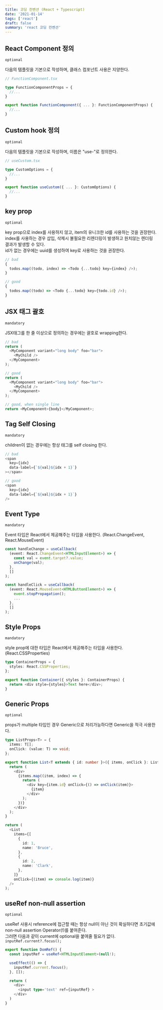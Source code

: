 ```yaml
---
title: 코딩 컨벤션 (React + Typescript)
date: '2021-01-14'
tags: ['react']
draft: false
summary: 'react 코딩 컨벤션'
---
```


## React Component 정의

`optional`

다음의 템플릿을 기본으로 작성하며, 클래스 컴포넌트 사용은 지양한다.

```ts
// FunctionComponent.tsx

type FunctionComponentProps = {
  //...
}

export function FunctionComponent({ ... }: FunctionComponentProps) {
  //...
}
```

## Custom hook 정의

`optional`

다음의 템플릿을 기본으로 작성하며, 이름은 "use-"로 정의한다.

```ts
// useCustom.tsx

type CustomOptions = {
  //...
}

export function useCustom({ ... }: CustomOptions) {
  //...
}
```

## key prop

`optional`

key prop으로 index를 사용하지 않고, item의 유니크한 id를 사용하는 것을 권장한다. <br />
index를 사용하는 경우 삽입, 삭제시 불필요한 리렌더링이 발생하고 원치않는 렌더링 결과가 발생할 수 있다. <br />
id가 없는 경우에는 uuid를 생성하여 key로 사용하는 것을 권장한다.

```ts
// bad
{
  todos.map((todo, index) => <Todo {...todo} key={index} />);
}

// good
{
  todos.map((todo) => <Todo {...todo} key={todo.id} />);
}
```

## JSX 태그 괄호

`mandatory`

JSX태그를 한 줄 이상으로 정의하는 경우에는 괄호로 wrapping한다.

```ts
// bad
return (
  <MyComponent variant="long body" foo="bar">
    <MyChild />
  </MyComponent>
);

// good
return (
  <MyComponent variant="long body" foo="bar">
    <MyChild />
  </MyComponent>
);

// good, when single line
return <MyComponent>{body}</MyComponent>;
```

## Tag Self Closing

`mandatory`

children이 없는 경우에는 항상 태그를 self closing 한다.

```ts
// bad
<span
  key={idx}
  data-label={`${val}${idx + 1}`}
></span>

// good
<span
  key={idx}
  data-label={`${val}${idx + 1}`}
/>
```

## Event Type

`mandatory`

Event 타입은 React에서 제공해주는 타입을 사용한다. (React.ChangeEvent, React.MouseEvent)

```ts
const handleChange = useCallback(
  (event: React.ChangeEvent<HTMLInputElement>) => {
    const val = event.target?.value;
    onChange(val);
  },
  []
);

const handleClick = useCallback(
  (event: React.MouseEvent<HTMLButtonElement>) => {
    event.stopPropagation();
    ...
  },
  []
);
```

## Style Props

`mandatory`

style prop에 대한 타입은 React에서 제공해주는 타입을 사용한다. (React.CSSProperties)

```ts
type ContainerProps = {
  styles: React.CSSProperties;
};

export function Container({ styles }: ContainerProps) {
  return <div style={styles}>Text here</div>;
}
```

## Generic Props

`optional`

props가 multiple 타입인 경우 Generic으로 처리가능하다면 Generic을 적극 사용한다.

```ts
type ListProps<T> = {
  items: T[];
  onClick: (value: T) => void;
};

export function List<T extends { id: number }>({ items, onClick }: ListProps<T>) {
  return (
    <div>
      {items.map((item, index) => {
        return (
          <div key={item.id} onClick={() => onClick(item)}>
            {item}
          </div>
        );
      })}
    </div>
  );
}
```

```ts
return (
  <List
    items={[
      {
        id: 1,
        name: 'Bruce',
      },
      {
        id: 2,
        name: 'Clark',
      },
    ]}
    onClick={(item) => console.log(item)}
  />
);
```

## useRef non-null assertion

`optional`

useRef 사용시 reference에 접근할 때는 항상 null이 아닌 것이 확실하다면 초기값에 non-null assertion Operator(!)를 붙여준다. <br />
그러면 다음과 같이 current에 optional을 붙여줄 필요가 없다. `inputRef.current?.focus();`

```ts
export function DomRef() {
  const inputRef = useRef<HTMLInputElement>(null!);

  useEffect(() => {
    inputRef.current.focus();
  }, []);

  return (
    <div>
      <input type='text' ref={inputRef} >
    </div>
  )
}
```
